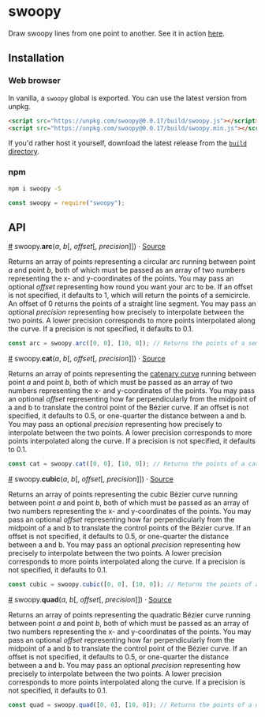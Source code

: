 # swoopy
Draw swoopy lines from one point to another. See it in action [here](https://observablehq.com/@harrystevens/hello-swoopy).

## Installation

### Web browser
In vanilla, a `swoopy` global is exported. You can use the latest version from unpkg.
```html
<script src="https://unpkg.com/swoopy@0.0.17/build/swoopy.js"></script>
<script src="https://unpkg.com/swoopy@0.0.17/build/swoopy.min.js"></script>
```
If you'd rather host it yourself, download the latest release from the [`build` directory](https://github.com/HarryStevens/swoopy/tree/master/build).

### npm

```bash
npm i swoopy -S
```
```js
const swoopy = require("swoopy");
```

## API

<a name="arc" href="#arc">#</a> swoopy.<b>arc</b>(<i>a</i>, <i>b</i>[, <i>offset</i>[, <i>precision</i>]]) · [Source](https://github.com/HarryStevens/swoopy/blob/master/src/arc.js "Source")

Returns an array of points representing a circular arc running between point <i>a</i> and point <i>b</i>, both of which must be passed as an array of two numbers representing the x- and y-coordinates of the points. You may pass an optional <i>offset</i> representing how round you want your arc to be. If an offset is not specified, it defaults to 1, which will return the points of a semicircle. An offset of 0 returns the points of a straight line segment. You may pass an optional <i>precision</i> representing how precisely to interpolate between the two points. A lower precision corresponds to more points interpolated along the curve. If a precision is not specified, it defaults to 0.1.

```js
const arc = swoopy.arc([0, 0], [10, 0]); // Returns the points of a semicircle between <0, 0> and <10, 0>.
```

<a name="cat" href="#cat">#</a> swoopy.<b>cat</b>(<i>a</i>, <i>b</i>[, <i>offset</i>[, <i>precision</i>]]) · [Source](https://github.com/HarryStevens/swoopy/blob/master/src/cat.js "Source")

Returns an array of points representing the [catenary curve](https://en.wikipedia.org/wiki/Catenary) running between point <i>a</i> and point <i>b</i>, both of which must be passed as an array of two numbers representing the x- and y-coordinates of the points. You may pass an optional <i>offset</i> representing how far perpendicularly from the midpoint of a and b to translate the control point of the Bézier curve. If an offset is not specified, it defaults to 0.5, or one-quarter the distance between a and b. You may pass an optional <i>precision</i> representing how precisely to interpolate between the two points. A lower precision corresponds to more points interpolated along the curve. If a precision is not specified, it defaults to 0.1. 

```js
const cat = swoopy.cat([0, 0], [10, 0]); // Returns the points of a catenary curve between <0, 0> and <10, 0>, with an offset that is one-quarter the distance between <0, 0> and <10, 0>.
```

<a name="cubic" href="#cubic">#</a> swoopy.<b>cubic</b>(<i>a</i>, <i>b</i>[, <i>offset</i>[, <i>precision</i>]]) · [Source](https://github.com/HarryStevens/swoopy/blob/master/src/cubic.js "Source")

Returns an array of points representing the cubic Bézier curve running between point <i>a</i> and point <i>b</i>, both of which must be passed as an array of two numbers representing the x- and y-coordinates of the points. You may pass an optional <i>offset</i> representing how far perpendicularly from the midpoint of a and b to translate the control points of the Bézier curve. If an offset is not specified, it defaults to 0.5, or one-quarter the distance between a and b. You may pass an optional <i>precision</i> representing how precisely to interpolate between the two points. A lower precision corresponds to more points interpolated along the curve. If a precision is not specified, it defaults to 0.1.  

```js
const cubic = swoopy.cubic([0, 0], [10, 0]); // Returns the points of a cubic Bézier curve between <0, 0> and <10, 0>, with offsets that are one-quarter the distance between <0, 0> and <10, 0>.
```

<a name="quad" href="#quad">#</a> swoopy.<b>quad</b>(<i>a</i>, <i>b</i>[, <i>offset</i>[, <i>precision</i>]]) · [Source](https://github.com/HarryStevens/swoopy/blob/master/src/quad.js "Source")

Returns an array of points representing the quadratic Bézier curve running between point <i>a</i> and point <i>b</i>, both of which must be passed as an array of two numbers representing the x- and y-coordinates of the points. You may pass an optional <i>offset</i> representing how far perpendicularly from the midpoint of a and b to translate the control point of the Bézier curve. If an offset is not specified, it defaults to 0.5, or one-quarter the distance between a and b. You may pass an optional <i>precision</i> representing how precisely to interpolate between the two points. A lower precision corresponds to more points interpolated along the curve. If a precision is not specified, it defaults to 0.1. 

```js
const quad = swoopy.quad([0, 0], [10, 0]); // Returns the points of a quadratic Bézier curve between <0, 0> and <10, 0>, with an offset that is one-quarter the distance between <0, 0> and <10, 0>.
```